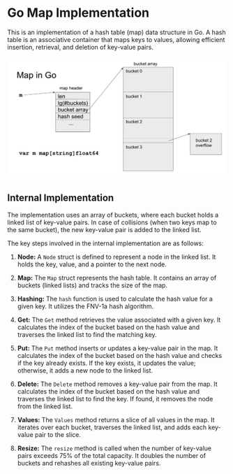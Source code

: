 # Go Map Implementation

This is an implementation of a hash table (map) data structure in Go. A hash table is an associative container that maps keys to values, allowing efficient insertion, retrieval, and deletion of key-value pairs.

![Map](img.jpg)

## Internal Implementation

The implementation uses an array of buckets, where each bucket holds a linked list of key-value pairs. In case of collisions (when two keys map to the same bucket), the new key-value pair is added to the linked list.

The key steps involved in the internal implementation are as follows:

1. **Node:** A `Node` struct is defined to represent a node in the linked list. It holds the key, value, and a pointer to the next node.

2. **Map:** The `Map` struct represents the hash table. It contains an array of buckets (linked lists) and tracks the size of the map.

3. **Hashing:** The `hash` function is used to calculate the hash value for a given key. It utilizes the FNV-1a hash algorithm.

4. **Get:** The `Get` method retrieves the value associated with a given key. It calculates the index of the bucket based on the hash value and traverses the linked list to find the matching key.

5. **Put:** The `Put` method inserts or updates a key-value pair in the map. It calculates the index of the bucket based on the hash value and checks if the key already exists. If the key exists, it updates the value; otherwise, it adds a new node to the linked list.

6. **Delete:** The `Delete` method removes a key-value pair from the map. It calculates the index of the bucket based on the hash value and traverses the linked list to find the key. If found, it removes the node from the linked list.

7. **Values:** The `Values` method returns a slice of all values in the map. It iterates over each bucket, traverses the linked list, and adds each key-value pair to the slice.

8. **Resize:** The `resize` method is called when the number of key-value pairs exceeds 75% of the total capacity. It doubles the number of buckets and rehashes all existing key-value pairs.


